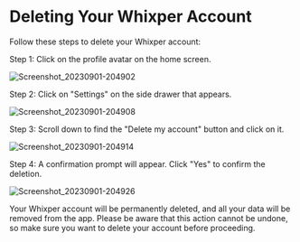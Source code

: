 # Deleting Your Whixper Account
Follow these steps to delete your Whixper account:

Step 1: Click on the profile avatar on the home screen.

![Screenshot_20230901-204902](https://github.com/ossacodes/Whixper-delete-data-steps/assets/70179325/6529c58e-44c2-4507-8e47-eef117789fa0)


Step 2: Click on "Settings" on the side drawer that appears.

![Screenshot_20230901-204908](https://github.com/ossacodes/Whixper-delete-data-steps/assets/70179325/074eea1e-6bd5-4d11-9c31-3c88c2fea8c9)

Step 3: Scroll down to find the "Delete my account" button and click on it.

![Screenshot_20230901-204914](https://github.com/ossacodes/Whixper-delete-data-steps/assets/70179325/c7b582be-1c25-4e12-ab5b-fa87a388c610)

Step 4: A confirmation prompt will appear. Click "Yes" to confirm the deletion.

![Screenshot_20230901-204926](https://github.com/ossacodes/Whixper-delete-data-steps/assets/70179325/210e9198-5c7e-4196-896a-7b75ec4fa3b7)

Your Whixper account will be permanently deleted, and all your data will be removed from the app. Please be aware that this action cannot be undone, so make sure you want to delete your account before proceeding.
